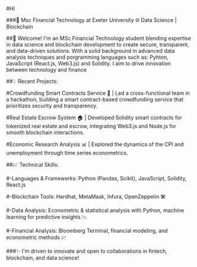 #HI

###🔭 Msc Financial Technology at Exeter University
🌐 Data Science | Blockchain

##🔗 Welcome! I'm an MSc Financial Technology student blending expertise in data science and blockchain development to create secure, transparent, and data-driven solutions. With a solid background in advanced data analysis techniques and porgramming languages such as: Pyhton, JavaScript (React.js, Web3.js) and Solidity. I aim to drive innovation between technology and finance

##💡 Recent Projects:

#Crowdfunding Smart Contracts Service 🎉 | Led a cross-functional team in a hackathon, building a smart contract-based crowdfunding service that prioritizes security and transparency.

#Real Estate Escrow System 🏠 | Developed Solidity smart contracts for tokenized real estate and escrow, integrating Web3.js and Node.js for smooth blockchain interactions.

#Economic Research Analysis 📊 | Explored the dynamics of the CPI and unemployment through time series econometrics.

##📈 Technical Skills:

#-Languages & Frameworks: Python (Pandas, Scikit), JavaScript, Solidity, React.js

#-Blockchain Tools: Hardhat, MetaMask, Infura, OpenZeppelin 🛠️

#-Data Analysis: Econometric & statistical analysis with Python, machine learning for predictive insights 📉

#-Financial Analysis: Bloomberg Terminal, financial modeling, and econometric methods 💹

###✨ I'm driven to innovate and open to collaborations in fintech, blockchain, and data science!
